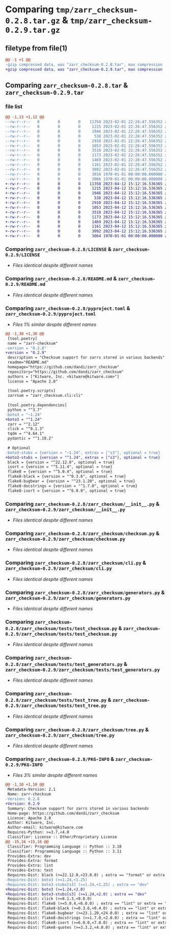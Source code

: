 # Comparing `tmp/zarr_checksum-0.2.8.tar.gz` & `tmp/zarr_checksum-0.2.9.tar.gz`

## filetype from file(1)

```diff
@@ -1 +1 @@
-gzip compressed data, was "zarr_checksum-0.2.8.tar", max compression
+gzip compressed data, was "zarr_checksum-0.2.9.tar", max compression
```

## Comparing `zarr_checksum-0.2.8.tar` & `zarr_checksum-0.2.9.tar`

### file list

```diff
@@ -1,13 +1,12 @@
--rw-r--r--   0        0        0    11358 2023-02-01 22:26:47.556352 zarr_checksum-0.2.8/LICENSE
--rw-r--r--   0        0        0     1215 2023-02-01 22:26:47.556352 zarr_checksum-0.2.8/README.md
--rw-r--r--   0        0        0     1946 2023-02-01 22:26:47.556352 zarr_checksum-0.2.8/pyproject.toml
--rw-r--r--   0        0        0      538 2023-02-01 22:26:47.556352 zarr_checksum-0.2.8/zarr_checksum/__init__.py
--rw-r--r--   0        0        0     2910 2023-02-01 22:26:47.556352 zarr_checksum-0.2.8/zarr_checksum/checksum.py
--rw-r--r--   0        0        0     1053 2023-02-01 22:26:47.556352 zarr_checksum-0.2.8/zarr_checksum/cli.py
--rw-r--r--   0        0        0     3518 2023-02-01 22:26:47.556352 zarr_checksum-0.2.8/zarr_checksum/generators.py
--rw-r--r--   0        0        0     1173 2023-02-01 22:26:47.556352 zarr_checksum-0.2.8/zarr_checksum/tests/test_checksum.py
--rw-r--r--   0        0        0     1469 2023-02-01 22:26:47.556352 zarr_checksum-0.2.8/zarr_checksum/tests/test_generators.py
--rw-r--r--   0        0        0     1161 2023-02-01 22:26:47.556352 zarr_checksum-0.2.8/zarr_checksum/tests/test_tree.py
--rw-r--r--   0        0        0     3092 2023-02-01 22:26:47.556352 zarr_checksum-0.2.8/zarr_checksum/tree.py
--rw-r--r--   0        0        0     3018 1970-01-01 00:00:00.000000 zarr_checksum-0.2.8/setup.py
--rw-r--r--   0        0        0     3066 1970-01-01 00:00:00.000000 zarr_checksum-0.2.8/PKG-INFO
+-rw-r--r--   0        0        0    11358 2023-04-12 15:12:16.536365 zarr_checksum-0.2.9/LICENSE
+-rw-r--r--   0        0        0     1215 2023-04-12 15:12:16.536365 zarr_checksum-0.2.9/README.md
+-rw-r--r--   0        0        0     1946 2023-04-12 15:12:16.536365 zarr_checksum-0.2.9/pyproject.toml
+-rw-r--r--   0        0        0      538 2023-04-12 15:12:16.536365 zarr_checksum-0.2.9/zarr_checksum/__init__.py
+-rw-r--r--   0        0        0     2910 2023-04-12 15:12:16.536365 zarr_checksum-0.2.9/zarr_checksum/checksum.py
+-rw-r--r--   0        0        0     1053 2023-04-12 15:12:16.536365 zarr_checksum-0.2.9/zarr_checksum/cli.py
+-rw-r--r--   0        0        0     3518 2023-04-12 15:12:16.536365 zarr_checksum-0.2.9/zarr_checksum/generators.py
+-rw-r--r--   0        0        0     1173 2023-04-12 15:12:16.536365 zarr_checksum-0.2.9/zarr_checksum/tests/test_checksum.py
+-rw-r--r--   0        0        0     1469 2023-04-12 15:12:16.536365 zarr_checksum-0.2.9/zarr_checksum/tests/test_generators.py
+-rw-r--r--   0        0        0     1161 2023-04-12 15:12:16.536365 zarr_checksum-0.2.9/zarr_checksum/tests/test_tree.py
+-rw-r--r--   0        0        0     3092 2023-04-12 15:12:16.536365 zarr_checksum-0.2.9/zarr_checksum/tree.py
+-rw-r--r--   0        0        0     3064 1970-01-01 00:00:00.000000 zarr_checksum-0.2.9/PKG-INFO
```

### Comparing `zarr_checksum-0.2.8/LICENSE` & `zarr_checksum-0.2.9/LICENSE`

 * *Files identical despite different names*

### Comparing `zarr_checksum-0.2.8/README.md` & `zarr_checksum-0.2.9/README.md`

 * *Files identical despite different names*

### Comparing `zarr_checksum-0.2.8/pyproject.toml` & `zarr_checksum-0.2.9/pyproject.toml`

 * *Files 1% similar despite different names*

```diff
@@ -1,30 +1,30 @@
 [tool.poetry]
 name = "zarr-checksum"
-version = "0.2.8"
+version = "0.2.9"
 description = "Checksum support for zarrs stored in various backends"
 readme="README.md"
 homepage="https://github.com/dandi/zarr_checksum"
 repository="https://github.com/dandi/zarr_checksum"
 authors = ["Kitware, Inc. <kitware@kitware.com>"]
 license = "Apache 2.0"
 
 [tool.poetry.scripts]
 zarrsum = "zarr_checksum.cli:cli"
 
 [tool.poetry.dependencies]
 python = "^3.7"
-boto3 = "~1.24"
+boto3 = "^1.24"
 zarr = "^2.12"
 click = "^8.1.3"
 tqdm = "^4.64.1"
 pydantic = "^1.10.2"
 
 # Optional
-boto3-stubs = {version = "~1.24", extras = ["s3"], optional = true}
+boto3-stubs = {version = "^1.24", extras = ["s3"], optional = true}
 black = {version = "^22.12.0", optional = true}
 isort = {version = "^5.11.4", optional = true}
 flake8 = {version = "^5.0.4", optional = true}
 flake8-black = {version = "^0.3.6", optional = true}
 flake8-bugbear = {version = "^23.1.20", optional = true}
 flake8-docstrings = {version = "^1.7.0", optional = true}
 flake8-isort = {version = "^6.0.0", optional = true}
```

### Comparing `zarr_checksum-0.2.8/zarr_checksum/__init__.py` & `zarr_checksum-0.2.9/zarr_checksum/__init__.py`

 * *Files identical despite different names*

### Comparing `zarr_checksum-0.2.8/zarr_checksum/checksum.py` & `zarr_checksum-0.2.9/zarr_checksum/checksum.py`

 * *Files identical despite different names*

### Comparing `zarr_checksum-0.2.8/zarr_checksum/cli.py` & `zarr_checksum-0.2.9/zarr_checksum/cli.py`

 * *Files identical despite different names*

### Comparing `zarr_checksum-0.2.8/zarr_checksum/generators.py` & `zarr_checksum-0.2.9/zarr_checksum/generators.py`

 * *Files identical despite different names*

### Comparing `zarr_checksum-0.2.8/zarr_checksum/tests/test_checksum.py` & `zarr_checksum-0.2.9/zarr_checksum/tests/test_checksum.py`

 * *Files identical despite different names*

### Comparing `zarr_checksum-0.2.8/zarr_checksum/tests/test_generators.py` & `zarr_checksum-0.2.9/zarr_checksum/tests/test_generators.py`

 * *Files identical despite different names*

### Comparing `zarr_checksum-0.2.8/zarr_checksum/tests/test_tree.py` & `zarr_checksum-0.2.9/zarr_checksum/tests/test_tree.py`

 * *Files identical despite different names*

### Comparing `zarr_checksum-0.2.8/zarr_checksum/tree.py` & `zarr_checksum-0.2.9/zarr_checksum/tree.py`

 * *Files identical despite different names*

### Comparing `zarr_checksum-0.2.8/PKG-INFO` & `zarr_checksum-0.2.9/PKG-INFO`

 * *Files 3% similar despite different names*

```diff
@@ -1,10 +1,10 @@
 Metadata-Version: 2.1
 Name: zarr-checksum
-Version: 0.2.8
+Version: 0.2.9
 Summary: Checksum support for zarrs stored in various backends
 Home-page: https://github.com/dandi/zarr_checksum
 License: Apache 2.0
 Author: Kitware, Inc.
 Author-email: kitware@kitware.com
 Requires-Python: >=3.7,<4.0
 Classifier: License :: Other/Proprietary License
@@ -15,16 +15,16 @@
 Classifier: Programming Language :: Python :: 3.10
 Classifier: Programming Language :: Python :: 3.11
 Provides-Extra: dev
 Provides-Extra: format
 Provides-Extra: lint
 Provides-Extra: test
 Requires-Dist: black (>=22.12.0,<23.0.0) ; extra == "format" or extra == "dev"
-Requires-Dist: boto3 (>=1.24,<1.25)
-Requires-Dist: boto3-stubs[s3] (>=1.24,<1.25) ; extra == "dev"
+Requires-Dist: boto3 (>=1.24,<2.0)
+Requires-Dist: boto3-stubs[s3] (>=1.24,<2.0) ; extra == "dev"
 Requires-Dist: click (>=8.1.3,<9.0.0)
 Requires-Dist: flake8 (>=5.0.4,<6.0.0) ; extra == "lint" or extra == "dev"
 Requires-Dist: flake8-black (>=0.3.6,<0.4.0) ; extra == "lint" or extra == "dev"
 Requires-Dist: flake8-bugbear (>=23.1.20,<24.0.0) ; extra == "lint" or extra == "dev"
 Requires-Dist: flake8-docstrings (>=1.7.0,<2.0.0) ; extra == "lint" or extra == "dev"
 Requires-Dist: flake8-isort (>=6.0.0,<7.0.0) ; extra == "lint" or extra == "dev"
 Requires-Dist: flake8-quotes (>=3.3.2,<4.0.0) ; extra == "lint" or extra == "dev"
```

